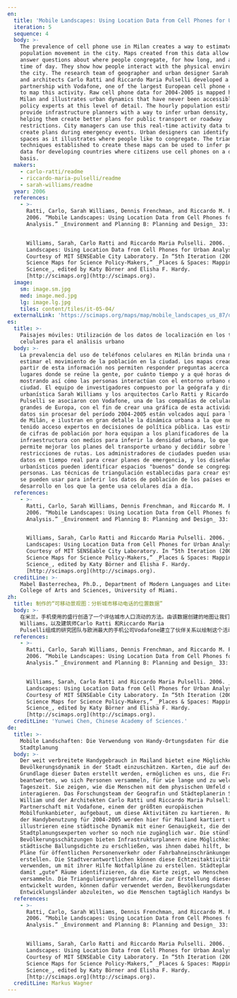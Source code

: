 ```yaml
---
en:
  title: 'Mobile Landscapes: Using Location Data from Cell Phones for Urban Analysis'
  iteration: 5
  sequence: 4
  body: >-
    The prevalence of cell phone use in Milan creates a way to estimate
    population movement in the city. Maps created from this data allow us to
    answer questions about where people congregate, for how long, and at what
    time of day. They show how people interact with the physical environment of
    the city. The research team of geographer and urban designer Sarah Williams,
    and architects Carlo Ratti and Riccardo Maria Pulselli developed a
    partnership with Vodafone, one of the largest European cell phone companies,
    to map this activity. Raw cell phone data for 2004-2005 is mapped here for
    Milan and illustrates urban dynamics that have never been accessible to
    policy experts at this level of detail. The hourly population estimates
    provide infrastructure planners with a way to infer urban density, thus
    helping them create better plans for public transport or roadway
    restrictions. City managers can use this real-time activity data to help
    create plans during emergency events. Urban designers can identify “good”
    spaces as it illustrates where people like to congregate. The triangulation
    techniques established to create these maps can be used to infer population
    data for developing countries where citizens use cell phones on a daily
    basis.
  makers:
    - carlo-ratti/readme
    - riccardo-maria-pulselli/readme
    - sarah-williams/readme
  year: 2006
  references:
    - >-
      Ratti, Carlo, Sarah Williams, Dennis Frenchman, and Riccardo M. Pulselli.
      2006. “Mobile Landscapes: Using Location Data from Cell Phones for Urban
      Analysis.” _Environment and Planning B: Planning and Design_ 33: 727-748.


      Williams, Sarah, Carlo Ratti and Riccardo Maria Pulselli. 2006. _Mobile
      Landscapes: Using Location Data from Cell Phones for Urban Analysis_.
      Courtesy of MIT SENSEable City Laboratory. In “5th Iteration (2009):
      Science Maps for Science Policy-Makers,” _Places & Spaces: Mapping
      Science_, edited by Katy Börner and Elisha F. Hardy.
      [http://scimaps.org](http://scimaps.org).
  image:
    sm: image.sm.jpg
    med: image.med.jpg
    lg: image.lg.jpg
    tiles: content/tiles/it-05-04/
  externalLink: 'https://scimaps.org/maps/map/mobile_landscapes_us_87/detail'
es:
  title: >-
    Paisajes móviles: Utilización de los datos de localización en los teléfonos
    celulares para el análisis urbano
  body: >-
    La prevalencia del uso de teléfonos celulares en Milán brinda una manera de
    estimar el movimiento de la población en la ciudad. Los mapas creados a
    partir de esta información nos permiten responder preguntas acerca de los
    lugares donde se reúne la gente, por cuánto tiempo y a qué horas del día,
    mostrando así cómo las personas interactúan con el entorno urbano de una
    ciudad. El equipo de investigadores compuesto por la geógrafa y diseñadora
    urbanística Sarah Williams y los arquitectos Carlo Ratti y Ricardo Maria
    Pulselli se asociaron con Vodafone, una de las compañías de celulares más
    grandes de Europa, con el fin de crear una gráfica de esta actividad. Los
    datos sin procesar del período 2004-2005 están volcados aquí para la ciudad
    de Milán, e ilustran en gran detalle la dinámica urbana a la que nunca han
    tenido acceso expertos en decisiones de política pública. Las estimaciones
    de cifras de población por hora equipan a los planificadores de la
    infraestructura con medios para inferir la densidad urbana, lo que les
    permite mejorar los planes del transporte urbano y deciddir sobre las
    restricciones de rutas. Los administradores de ciudades pueden usar estos
    datos en tiempo real para crear planes de emergencia, y los diseñadores
    urbanísticos pueden identificar espacios "buenos" donde se congregan
    personas. Las técnicas de triangulación establecidas para crear estos mapas
    se pueden usar para inferir los datos de población de los países en
    desarrollo en los que la gente usa celulares día a día.
  references:
    - >-
      Ratti, Carlo, Sarah Williams, Dennis Frenchman, and Riccardo M. Pulselli.
      2006. “Mobile Landscapes: Using Location Data from Cell Phones for Urban
      Analysis.” _Environment and Planning B: Planning and Design_ 33: 727-748.


      Williams, Sarah, Carlo Ratti and Riccardo Maria Pulselli. 2006. _Mobile
      Landscapes: Using Location Data from Cell Phones for Urban Analysis_.
      Courtesy of MIT SENSEable City Laboratory. In “5th Iteration (2009):
      Science Maps for Science Policy-Makers,” _Places & Spaces: Mapping
      Science_, edited by Katy Börner and Elisha F. Hardy.
      [http://scimaps.org](http://scimaps.org).
  creditLine: >-
    Mabel Basterrechea, Ph.D., Department of Modern Languages and Literatures,
    College of Arts and Sciences, University of Miami.
zh:
  title: 制作的“可移动景观图：分析城市移动电话的位置数据”
  body: >-
    在米兰，手机使用的盛行创造了一个评估城市人口流动的方法。由该数据创建的地图让我们解决了人们在何处聚集，聚集多久，以及在一天中何时聚集的问题。他们展示了人们如何与城市中的物理环境进行交互作用的。由地理学家和城市设计者Sarah
    Williams，以及建筑师Carlo Ratti 和Riccardo Maria
    Pulselli组成的研究团队与欧洲最大的手机公司Vodafone建立了伙伴关系以绘制这个活动的地图。在此展示的是2004年至2005年米兰的原始手机数据，并例举了这种细节层次下从未被政策专家所获取的城市动力学模型。以每个小时的人口估计为基础设施规划者提供了一种推测城市密度的方式，因此有助于他们为公共交通或道路限制制定了更好的规划。城市管理者利用这种实时活动数据来帮助突发事件的规划。城市设计者能够识别“优势”地域，因为它是人们愿意聚集的地方。已确立的三角测量技术被用来创建这些地图，该技术可以被用来推测发展中国家公民每天使用手机的人口数据。
  references:
    - >-
      Ratti, Carlo, Sarah Williams, Dennis Frenchman, and Riccardo M. Pulselli.
      2006. “Mobile Landscapes: Using Location Data from Cell Phones for Urban
      Analysis.” _Environment and Planning B: Planning and Design_ 33: 727-748.


      Williams, Sarah, Carlo Ratti and Riccardo Maria Pulselli. 2006. _Mobile
      Landscapes: Using Location Data from Cell Phones for Urban Analysis_.
      Courtesy of MIT SENSEable City Laboratory. In “5th Iteration (2009):
      Science Maps for Science Policy-Makers,” _Places & Spaces: Mapping
      Science_, edited by Katy Börner and Elisha F. Hardy.
      [http://scimaps.org](http://scimaps.org).
  creditLine: 'Yunwei Chen, Chinese Academy of Sciences.'
de:
  title: >-
    Mobile Landschaften: Die Verwendung von Handy-Ortungsdaten für die
    Stadtplanung 
  body: >-
    Der weit verbreitete Handygebrauch in Mailand bietet eine Möglichkeit, die
    Bevölkerungsdynamik in der Stadt einzuschätzen. Karten, die auf der
    Grundlage dieser Daten erstellt werden, ermöglichen es uns, die Fragen zu
    beantworten, wo sich Personen versammeln, für wie lange und zu welcher
    Tageszeit. Sie zeigen, wie die Menschen mit dem physischen Umfeld der Stadt
    interagieren. Das Forschungsteam der Geografin und Städteplanerin Sarah
    William und der Architekten Carlo Ratti und Riccardo Maria Pulselli hat eine
    Partnerschaft mit Vodafone, einem der größten europäischen
    Mobilfunkanbieter, aufgebaut, um diese Aktivitäten zu kartieren. Rohdaten
    der Handybenutzung für 2004-2005 werden hier für Mailand kartiert und
    illustrieren eine städtische Dynamik mit einer Genauigkeit, die den
    Stadtplanungsexperten vorher so noch nie zugänglich war. Die stündlichen
    Bevölkerungsschätzungen bieten Infrastrukturplanern eine Möglichkeit,
    städtische Ballungsdichte zu erschließen, was ihnen dabei hilft, bessere
    Pläne für öffentlichen Personenverkehr oder Fahrbahneinschränkungen zu
    erstellen. Die Stadtverantwortlichen können diese Echtzeitaktivitätsdaten
    verwenden, um mit ihrer Hilfe Notfallpläne zu erstellen. Städteplaner können
    damit „gute“ Räume identifizieren, da die Karte zeigt, wo Menschen sich gern
    versammeln. Die Triangulierungsverfahren, die zur Erstellung dieser Karte
    entwickelt wurden, können dafür verwendet werden, Bevölkerungsdaten für
    Entwicklungsländer abzuleiten, wo die Menschen tagtäglich Handys benutzen.
  references:
    - >-
      Ratti, Carlo, Sarah Williams, Dennis Frenchman, and Riccardo M. Pulselli.
      2006. “Mobile Landscapes: Using Location Data from Cell Phones for Urban
      Analysis.” _Environment and Planning B: Planning and Design_ 33: 727-748.


      Williams, Sarah, Carlo Ratti and Riccardo Maria Pulselli. 2006. _Mobile
      Landscapes: Using Location Data from Cell Phones for Urban Analysis_.
      Courtesy of MIT SENSEable City Laboratory. In “5th Iteration (2009):
      Science Maps for Science Policy-Makers,” _Places & Spaces: Mapping
      Science_, edited by Katy Börner and Elisha F. Hardy.
      [http://scimaps.org](http://scimaps.org).
  creditLine: Markus Wagner
---
```

